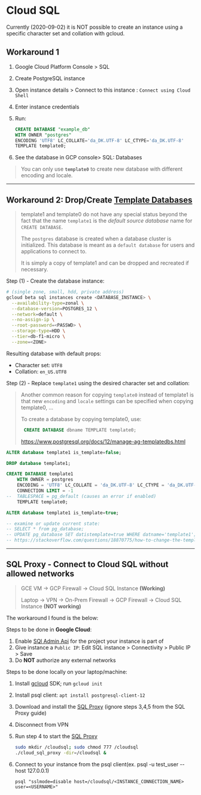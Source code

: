 # Cloud SQL

Currently (2020-09-02) it is NOT possible to create an instance using a specific character set and collation with gcloud.

## Workaround 1

1. Google Cloud Platform Console > SQL
2. Create PostgreSQL instance
3. Open instance details > Connect to this instance : `Connect using Cloud Shell`
4. Enter instance credentials
5. Run:

    ```sql
    CREATE DATABASE "example_db"
    WITH OWNER "postgres"
    ENCODING 'UTF8' LC_COLLATE='da_DK.UTF-8' LC_CTYPE='da_DK.UTF-8'
    TEMPLATE template0;
    ```

6. See the database in GCP console> SQL: Databases

> You can only use **`template0`** to create new database with different encoding and locale.

---

## Workaround 2: Drop/Create [Template Databases](https://www.postgresql.org/docs/12/manage-ag-templatedbs.html)

> template1 and template0 do not have any special status beyond the fact that the name `template1` is the *default source database* name for `CREATE DATABASE`.
>
> The `postgres` database is created when a database cluster is initialized. This database is meant as a `default database` for users and applications to connect to.
>
> It is simply a copy of template1 and can be dropped and recreated if necessary.

Step (1) - Create the database instance:

```sh
# (single zone, small, hdd, private address)
gcloud beta sql instances create <DATABASE_INSTANCE> \
  --availability-type=zonal \
  --database-version=POSTGRES_12 \
  --network=default \
  --no-assign-ip \
  --root-password=<PASSWD> \
  --storage-type=HDD \
  --tier=db-f1-micro \
  --zone=<ZONE>
```

Resulting database with default props:

* Character set: `UTF8`
* Collation: `en_US.UTF8`

Step (2) - Replace `template1` using the desired character set and collation:

> Another common reason for copying `template0` instead of template1 is that new `encoding` and `locale` settings can be specified when copying template0, ...
>
> To create a database by copying template0, use:
>
> ```sql
>  CREATE DATABASE dbname TEMPLATE template0;
> ```
>
> https://www.postgresql.org/docs/12/manage-ag-templatedbs.html

```sql
ALTER database template1 is_template=false;

DROP database template1;

CREATE DATABASE template1
    WITH OWNER = postgres
    ENCODING = 'UTF8' LC_COLLATE = 'da_DK.UTF-8' LC_CTYPE = 'da_DK.UTF-8'
    CONNECTION LIMIT = -1
--  TABLESPACE = pg_default (causes an error if enabled)
    TEMPLATE template0;

ALTER database template1 is_template=true;

-- examine or update current state:
-- SELECT * from pg_database;
-- UPDATE pg_database SET datistemplate=true WHERE datname='template1';
-- https://stackoverflow.com/questions/18870775/how-to-change-the-template-database-collection-coding
```

---

## SQL Proxy - Connect to Cloud SQL without allowed networks

> GCE VM -> GCP Firewall -> Cloud SQL Instance **(Working)**
>
> Laptop -> VPN -> On-Prem Firewall -> GCP Firewall -> Cloud SQL Instance **(NOT working)**

The workaround I found is the below:

Steps to be done in **Google Cloud**:

1. Enable [SQl Admin Api](https://console.cloud.google.com/apis/api/sqladmin.googleapis.com/) for the project your instance is part of
2. Give instance a `Public IP`: Edit SQL instance > Connectivity > Public IP > Save
3. Do **NOT** authorize any external networks

Steps to be done locally on your laptop/machine:

1. Install [gcloud](https://cloud.google.com/sdk/docs/downloads-apt-get) SDK; run `gcloud init`
2. Install psql client: `apt install postgresql-client-12`
3. Download and install the [SQL Proxy](https://cloud.google.com/sql/docs/postgres/connect-admin-proxy) (ignore steps 3,4,5 from the SQL Proxy guide)
4. Disconnect from VPN
5. Run step 4 to start the [SQL Proxy](https://cloud.google.com/sql/docs/postgres/connect-admin-proxy#unix-sockets)

    ```sh
    sudo mkdir /cloudsql; sudo chmod 777 /cloudsql
    ./cloud_sql_proxy -dir=/cloudsql &
    ```

6. Connect to your instance from the psql client(ex. psql -u test_user --host 127.0.0.1)

    `psql "sslmode=disable host=/cloudsql/<INSTANCE_CONNECTION_NAME> user=<USERNAME>"`
